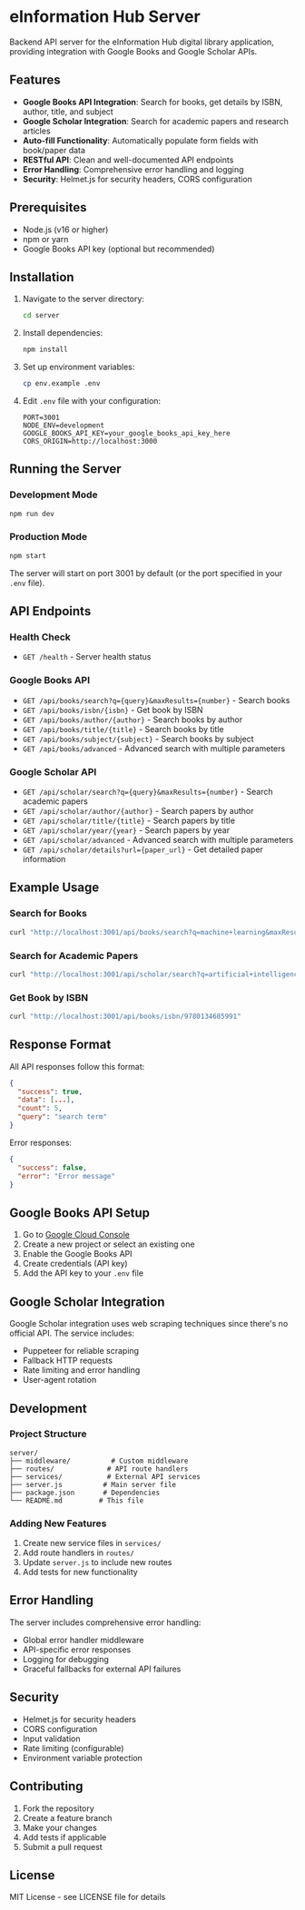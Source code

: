 # eInformation Hub Server

Backend API server for the eInformation Hub digital library application, providing integration with Google Books and Google Scholar APIs.

## Features

- **Google Books API Integration**: Search for books, get details by ISBN, author, title, and subject
- **Google Scholar Integration**: Search for academic papers and research articles
- **Auto-fill Functionality**: Automatically populate form fields with book/paper data
- **RESTful API**: Clean and well-documented API endpoints
- **Error Handling**: Comprehensive error handling and logging
- **Security**: Helmet.js for security headers, CORS configuration

## Prerequisites

- Node.js (v16 or higher)
- npm or yarn
- Google Books API key (optional but recommended)

## Installation

1. Navigate to the server directory:
   ```bash
   cd server
   ```

2. Install dependencies:
   ```bash
   npm install
   ```

3. Set up environment variables:
   ```bash
   cp env.example .env
   ```

4. Edit `.env` file with your configuration:
   ```env
   PORT=3001
   NODE_ENV=development
   GOOGLE_BOOKS_API_KEY=your_google_books_api_key_here
   CORS_ORIGIN=http://localhost:3000
   ```

## Running the Server

### Development Mode
```bash
npm run dev
```

### Production Mode
```bash
npm start
```

The server will start on port 3001 by default (or the port specified in your `.env` file).

## API Endpoints

### Health Check
- `GET /health` - Server health status

### Google Books API
- `GET /api/books/search?q={query}&maxResults={number}` - Search books
- `GET /api/books/isbn/{isbn}` - Get book by ISBN
- `GET /api/books/author/{author}` - Search books by author
- `GET /api/books/title/{title}` - Search books by title
- `GET /api/books/subject/{subject}` - Search books by subject
- `GET /api/books/advanced` - Advanced search with multiple parameters

### Google Scholar API
- `GET /api/scholar/search?q={query}&maxResults={number}` - Search academic papers
- `GET /api/scholar/author/{author}` - Search papers by author
- `GET /api/scholar/title/{title}` - Search papers by title
- `GET /api/scholar/year/{year}` - Search papers by year
- `GET /api/scholar/advanced` - Advanced search with multiple parameters
- `GET /api/scholar/details?url={paper_url}` - Get detailed paper information

## Example Usage

### Search for Books
```bash
curl "http://localhost:3001/api/books/search?q=machine+learning&maxResults=5"
```

### Search for Academic Papers
```bash
curl "http://localhost:3001/api/scholar/search?q=artificial+intelligence&maxResults=5"
```

### Get Book by ISBN
```bash
curl "http://localhost:3001/api/books/isbn/9780134685991"
```

## Response Format

All API responses follow this format:

```json
{
  "success": true,
  "data": [...],
  "count": 5,
  "query": "search term"
}
```

Error responses:
```json
{
  "success": false,
  "error": "Error message"
}
```

## Google Books API Setup

1. Go to [Google Cloud Console](https://console.cloud.google.com/)
2. Create a new project or select an existing one
3. Enable the Google Books API
4. Create credentials (API key)
5. Add the API key to your `.env` file

## Google Scholar Integration

Google Scholar integration uses web scraping techniques since there's no official API. The service includes:
- Puppeteer for reliable scraping
- Fallback HTTP requests
- Rate limiting and error handling
- User-agent rotation

## Development

### Project Structure
```
server/
├── middleware/          # Custom middleware
├── routes/             # API route handlers
├── services/           # External API services
├── server.js          # Main server file
├── package.json       # Dependencies
└── README.md         # This file
```

### Adding New Features

1. Create new service files in `services/`
2. Add route handlers in `routes/`
3. Update `server.js` to include new routes
4. Add tests for new functionality

## Error Handling

The server includes comprehensive error handling:
- Global error handler middleware
- API-specific error responses
- Logging for debugging
- Graceful fallbacks for external API failures

## Security

- Helmet.js for security headers
- CORS configuration
- Input validation
- Rate limiting (configurable)
- Environment variable protection

## Contributing

1. Fork the repository
2. Create a feature branch
3. Make your changes
4. Add tests if applicable
5. Submit a pull request

## License

MIT License - see LICENSE file for details

